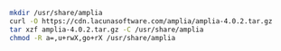 ﻿```sh
mkdir /usr/share/amplia
curl -O https://cdn.lacunasoftware.com/amplia/amplia-4.0.2.tar.gz
tar xzf amplia-4.0.2.tar.gz -C /usr/share/amplia
chmod -R a=,u+rwX,go+rX /usr/share/amplia
```
